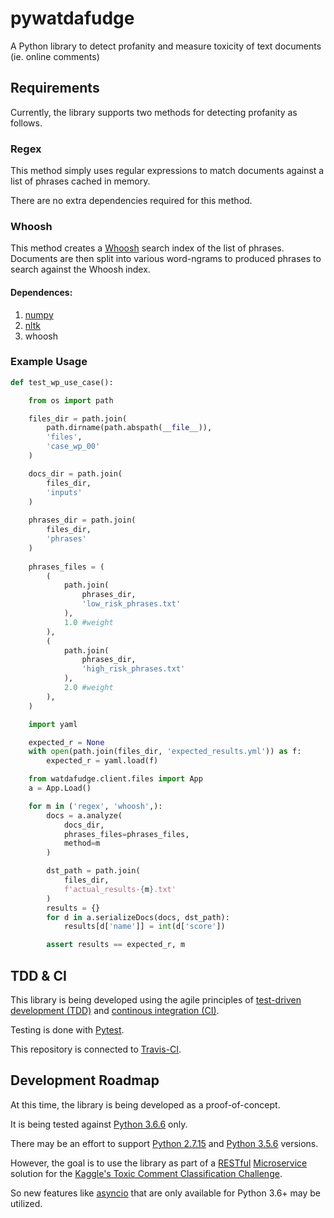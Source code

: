 # pywatdafudge
A Python library to detect profanity and measure toxicity of text documents (ie. online comments)

## Requirements

Currently, the library supports two methods for detecting profanity as follows.
### Regex

This method simply uses regular expressions to match documents against a list of phrases cached in memory.

There are no extra dependencies required for this method.

### Whoosh

This method creates a [Whoosh](http://whoosh.readthedocs.io/en/latest/intro.html) search index of the list of phrases. Documents are then split into various word-ngrams to produced phrases to search against the Whoosh index.

#### Dependences:
1. [numpy](http://www.numpy.org/)
2. [nltk](https://www.nltk.org/)
3. whoosh


### Example Usage

```python
def test_wp_use_case():

    from os import path

    files_dir = path.join(
        path.dirname(path.abspath(__file__)),
        'files',
        'case_wp_00'
    )

    docs_dir = path.join(
        files_dir,
        'inputs'
    )
    
    phrases_dir = path.join(
        files_dir,
        'phrases'
    )
    
    phrases_files = (
        (
            path.join(
                phrases_dir,
                'low_risk_phrases.txt'
            ),
            1.0 #weight
        ),
        (
            path.join(
                phrases_dir,
                'high_risk_phrases.txt'
            ),
            2.0 #weight
        ),
    )

    import yaml

    expected_r = None
    with open(path.join(files_dir, 'expected_results.yml')) as f:
        expected_r = yaml.load(f)

    from watdafudge.client.files import App
    a = App.Load()

    for m in ('regex', 'whoosh',):
        docs = a.analyze(
            docs_dir,
            phrases_files=phrases_files,
            method=m
        )

        dst_path = path.join(
            files_dir,
            f'actual_results-{m}.txt'
        )
        results = {}
        for d in a.serializeDocs(docs, dst_path):
            results[d['name']] = int(d['score'])

        assert results == expected_r, m

```
## TDD & CI

This library is being developed using the agile principles of [test-driven development (TDD)](http://agiledata.org/essays/tdd.html) and [continous integration (CI)](https://www.atlassian.com/continuous-delivery/ci-vs-ci-vs-cd).

Testing is done with [Pytest](https://docs.pytest.org/en/latest/). 

This repository is connected to [Travis-CI](https://travis-ci.org/happyfaults/pywatdafudge).

## Development Roadmap

At this time, the library is being developed as a proof-of-concept.

It is being tested against [Python 3.6.6](https://www.python.org/downloads/release/python-366/) only.

There may be an effort to support [Python 2.7.15](https://www.python.org/downloads/release/python-2715/) and [Python 3.5.6](https://www.python.org/downloads/release/python-356/) versions.

However, the goal is to use the library as part of a [RESTful](https://www.restapitutorial.com/) [Microservice](https://en.wikipedia.org/wiki/Microservices) solution for the [Kaggle's Toxic Comment Classification Challenge](https://www.kaggle.com/c/jigsaw-toxic-comment-classification-challenge).

So new features like [asyncio](https://docs.python.org/3/library/asyncio.html) that are only available for Python 3.6+ may be utilized.